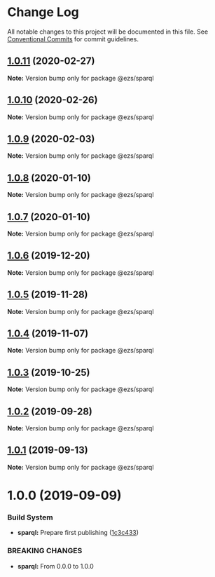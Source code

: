 # Change Log

All notable changes to this project will be documented in this file.
See [Conventional Commits](https://conventionalcommits.org) for commit guidelines.

## [1.0.11](https://github.com/Inist-CNRS/ezs/compare/@ezs/sparql@1.0.10...@ezs/sparql@1.0.11) (2020-02-27)

**Note:** Version bump only for package @ezs/sparql





## [1.0.10](https://github.com/Inist-CNRS/ezs/compare/@ezs/sparql@1.0.9...@ezs/sparql@1.0.10) (2020-02-26)

**Note:** Version bump only for package @ezs/sparql





## [1.0.9](https://github.com/Inist-CNRS/ezs/compare/@ezs/sparql@1.0.8...@ezs/sparql@1.0.9) (2020-02-03)

**Note:** Version bump only for package @ezs/sparql





## [1.0.8](https://github.com/Inist-CNRS/ezs/compare/@ezs/sparql@1.0.6...@ezs/sparql@1.0.8) (2020-01-10)

**Note:** Version bump only for package @ezs/sparql





## [1.0.7](https://github.com/Inist-CNRS/ezs/compare/@ezs/sparql@1.0.6...@ezs/sparql@1.0.7) (2020-01-10)

**Note:** Version bump only for package @ezs/sparql





## [1.0.6](https://github.com/Inist-CNRS/ezs/compare/@ezs/sparql@1.0.5...@ezs/sparql@1.0.6) (2019-12-20)

**Note:** Version bump only for package @ezs/sparql





## [1.0.5](https://github.com/Inist-CNRS/ezs/compare/@ezs/sparql@1.0.4...@ezs/sparql@1.0.5) (2019-11-28)

**Note:** Version bump only for package @ezs/sparql





## [1.0.4](https://github.com/Inist-CNRS/ezs/compare/@ezs/sparql@1.0.3...@ezs/sparql@1.0.4) (2019-11-07)

**Note:** Version bump only for package @ezs/sparql





## [1.0.3](https://github.com/Inist-CNRS/ezs/compare/@ezs/sparql@1.0.2...@ezs/sparql@1.0.3) (2019-10-25)

**Note:** Version bump only for package @ezs/sparql





## [1.0.2](https://github.com/Inist-CNRS/ezs/compare/@ezs/sparql@1.0.1...@ezs/sparql@1.0.2) (2019-09-28)

**Note:** Version bump only for package @ezs/sparql





## [1.0.1](https://github.com/Inist-CNRS/ezs/compare/@ezs/sparql@1.0.0...@ezs/sparql@1.0.1) (2019-09-13)

**Note:** Version bump only for package @ezs/sparql





# 1.0.0 (2019-09-09)


### Build System

* **sparql:** Prepare first publishing ([1c3c433](https://github.com/Inist-CNRS/ezs/commit/1c3c433))


### BREAKING CHANGES

* **sparql:** From 0.0.0 to 1.0.0
